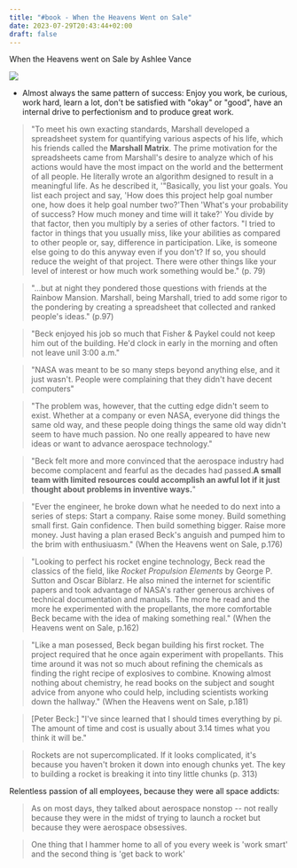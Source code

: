```yaml
---
title: "#book - When the Heavens Went on Sale"
date: 2023-07-29T20:43:44+02:00
draft: false 
---
```


When the Heavens went on Sale by Ashlee Vance

![](https://m.media-amazon.com/images/I/41RitC5WhlL._SY264_BO1,204,203,200_QL40_ML2_.jpg)

* Almost always the same pattern of success: Enjoy you work, be curious, work hard, learn a lot, don't be satisfied with "okay" or "good", have an internal drive to perfectionism and to produce great work.

> "To meet his own exacting standards, Marshall developed a spreadsheet system for quantifying various aspects of his life, which his friends called the **Marshall Matrix**. The prime motivation for the spreadsheets came from Marshall's desire to analyze which of his actions would have the most impact on the world and the betterment of all people. He literally wrote an algorithm designed to result in a meaningful life. As he described it, '"Basically, you list your goals. You list each project and say, 'How does this project help goal number one, how does it help goal number two?'Then 'What's your probability of success? How much money and time will it take?' You divide by that factor, then you multiply by a series of other factors. "I tried to factor in things that you usually miss, like your abilities as compared to other people or, say, difference in participation. Like, is someone else going to do this anyway even if you don't? If so, you should reduce the weight of that project. There were other things like your level of interest or how much work something would be." (p. 79)

> "...but at night they pondered those questions with friends at the Rainbow Mansion. Marshall, being Marshall, tried to add some rigor to the pondering by creating a spreadsheet that collected and ranked people's ideas." (p.97)

> "Beck enjoyed his job so much that Fisher & Paykel could not keep him out of the building. He'd clock in early in the morning and often not leave unil 3:00 a.m."

> "NASA was meant to be so many steps beyond anything else, and it just wasn't. People were complaining that they didn't have decent computers"

> "The problem was, however, that the cutting edge didn't seem to exist. Whether at a company or even NASA, everyone did things the same old way, and these people doing things the same old way didn't seem to have much passion. No one really appeared to have new ideas or want to advance aerospace technology."

> "Beck felt more and more convinced that the aerospace industry had become complacent and fearful as the decades had passed.**A small team with limited resources could accomplish an awful lot if it just thought about problems in inventive ways.**"

> "Ever the engineer, he broke down what he needed to do next into a series of steps: Start a company. Raise some money. Build something small first. Gain confidence. Then build something bigger. Raise more money. Just having a plan erased Beck's anguish and pumped him to the brim with enthusiuasm." (When the Heavens went on Sale, p.176)

> "Looking to perfect his rocket engine technology, Beck read the classics of the field, like *Rocket Propulsion Elements* by George P. Sutton and Oscar Biblarz. He also mined the internet for scientific papers and took advantage of NASA's rather generous archives of technical documentation and manuals. The more he read and the more he experimented with the propellants, the more comfortable Beck became with the idea of making something real." (When the Heavens went on Sale, p.162)

> "Like a man posessed, Beck began building his first rocket. The project required that he once again experiment with propellants. This time around it was not so much about refining the chemicals as finding the right recipe of explosives to combine. Knowing almost nothing about chemistry, he read books on the subject and sought advice from anyone who could help, including scientists working down the hallway." (When the Heavens went on Sale, p.181)

> [Peter Beck:] "I've since learned that I should times everything by pi. The amount of time and cost is usually about 3.14 times what you think it will be."

> Rockets are not supercomplicated. If it looks complicated, it's because you haven't broken it down into enough chunks yet. The key to building a rocket is breaking it into tiny little chunks (p. 313)

Relentless passion of all employees, because they were all space addicts:

> As on most days, they talked about aerospace nonstop -- not really because they were in the midst of trying to launch a rocket but because they were aerospace obsessives.

> One thing that I hammer home to all of you every week is 'work smart' and the second thing is 'get back to work'

